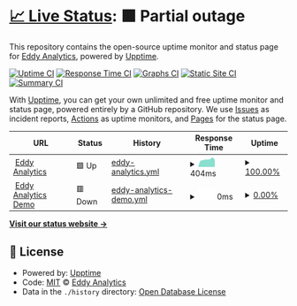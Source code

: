 # [📈 Live Status](https://EddyAnalytics.github.io/status): <!--live status--> **🟧 Partial outage**

This repository contains the open-source uptime monitor and status page for [Eddy Analytics](https://eddy-analytics.org), powered by [Upptime](https://github.com/upptime/upptime).

[![Uptime CI](https://github.com/EddyAnalytics/status/workflows/Uptime%20CI/badge.svg)](https://github.com/EddyAnalytics/status/actions?query=workflow%3A%22Uptime+CI%22)
[![Response Time CI](https://github.com/EddyAnalytics/status/workflows/Response%20Time%20CI/badge.svg)](https://github.com/EddyAnalytics/status/actions?query=workflow%3A%22Response+Time+CI%22)
[![Graphs CI](https://github.com/EddyAnalytics/status/workflows/Graphs%20CI/badge.svg)](https://github.com/EddyAnalytics/status/actions?query=workflow%3A%22Graphs+CI%22)
[![Static Site CI](https://github.com/EddyAnalytics/status/workflows/Static%20Site%20CI/badge.svg)](https://github.com/EddyAnalytics/status/actions?query=workflow%3A%22Static+Site+CI%22)
[![Summary CI](https://github.com/EddyAnalytics/status/workflows/Summary%20CI/badge.svg)](https://github.com/EddyAnalytics/status/actions?query=workflow%3A%22Summary+CI%22)

With [Upptime](https://upptime.js.org), you can get your own unlimited and free uptime monitor and status page, powered entirely by a GitHub repository. We use [Issues](https://github.com/EddyAnalytics/status/issues) as incident reports, [Actions](https://github.com/EddyAnalytics/status/actions) as uptime monitors, and [Pages](https://EddyAnalytics.github.io/status) for the status page.

<!--start: status pages-->
<!-- This summary is generated by Upptime (https://github.com/upptime/upptime) -->
<!-- Do not edit this manually, your changes will be overwritten -->
<!-- prettier-ignore -->
| URL | Status | History | Response Time | Uptime |
| --- | ------ | ------- | ------------- | ------ |
| <img alt="" src="https://icons.duckduckgo.com/ip3/www.eddy-analytics.org.ico" height="13"> [Eddy Analytics](https://www.eddy-analytics.org/) | 🟩 Up | [eddy-analytics.yml](https://github.com/EddyAnalytics/status/commits/HEAD/history/eddy-analytics.yml) | <details><summary><img alt="Response time graph" src="./graphs/eddy-analytics/response-time-week.png" height="20"> 404ms</summary><br><a href="https://EddyAnalytics.github.io/status/history/eddy-analytics"><img alt="Response time 476" src="https://img.shields.io/endpoint?url=https%3A%2F%2Fraw.githubusercontent.com%2FEddyAnalytics%2Fstatus%2FHEAD%2Fapi%2Feddy-analytics%2Fresponse-time.json"></a><br><a href="https://EddyAnalytics.github.io/status/history/eddy-analytics"><img alt="24-hour response time 388" src="https://img.shields.io/endpoint?url=https%3A%2F%2Fraw.githubusercontent.com%2FEddyAnalytics%2Fstatus%2FHEAD%2Fapi%2Feddy-analytics%2Fresponse-time-day.json"></a><br><a href="https://EddyAnalytics.github.io/status/history/eddy-analytics"><img alt="7-day response time 404" src="https://img.shields.io/endpoint?url=https%3A%2F%2Fraw.githubusercontent.com%2FEddyAnalytics%2Fstatus%2FHEAD%2Fapi%2Feddy-analytics%2Fresponse-time-week.json"></a><br><a href="https://EddyAnalytics.github.io/status/history/eddy-analytics"><img alt="30-day response time 539" src="https://img.shields.io/endpoint?url=https%3A%2F%2Fraw.githubusercontent.com%2FEddyAnalytics%2Fstatus%2FHEAD%2Fapi%2Feddy-analytics%2Fresponse-time-month.json"></a><br><a href="https://EddyAnalytics.github.io/status/history/eddy-analytics"><img alt="1-year response time 491" src="https://img.shields.io/endpoint?url=https%3A%2F%2Fraw.githubusercontent.com%2FEddyAnalytics%2Fstatus%2FHEAD%2Fapi%2Feddy-analytics%2Fresponse-time-year.json"></a></details> | <details><summary><a href="https://EddyAnalytics.github.io/status/history/eddy-analytics">100.00%</a></summary><a href="https://EddyAnalytics.github.io/status/history/eddy-analytics"><img alt="All-time uptime 99.97%" src="https://img.shields.io/endpoint?url=https%3A%2F%2Fraw.githubusercontent.com%2FEddyAnalytics%2Fstatus%2FHEAD%2Fapi%2Feddy-analytics%2Fuptime.json"></a><br><a href="https://EddyAnalytics.github.io/status/history/eddy-analytics"><img alt="24-hour uptime 100.00%" src="https://img.shields.io/endpoint?url=https%3A%2F%2Fraw.githubusercontent.com%2FEddyAnalytics%2Fstatus%2FHEAD%2Fapi%2Feddy-analytics%2Fuptime-day.json"></a><br><a href="https://EddyAnalytics.github.io/status/history/eddy-analytics"><img alt="7-day uptime 100.00%" src="https://img.shields.io/endpoint?url=https%3A%2F%2Fraw.githubusercontent.com%2FEddyAnalytics%2Fstatus%2FHEAD%2Fapi%2Feddy-analytics%2Fuptime-week.json"></a><br><a href="https://EddyAnalytics.github.io/status/history/eddy-analytics"><img alt="30-day uptime 100.00%" src="https://img.shields.io/endpoint?url=https%3A%2F%2Fraw.githubusercontent.com%2FEddyAnalytics%2Fstatus%2FHEAD%2Fapi%2Feddy-analytics%2Fuptime-month.json"></a><br><a href="https://EddyAnalytics.github.io/status/history/eddy-analytics"><img alt="1-year uptime 99.99%" src="https://img.shields.io/endpoint?url=https%3A%2F%2Fraw.githubusercontent.com%2FEddyAnalytics%2Fstatus%2FHEAD%2Fapi%2Feddy-analytics%2Fuptime-year.json"></a></details>
| <img alt="" src="https://icons.duckduckgo.com/ip3/app.eddy-analytics.org.ico" height="13"> [Eddy Analytics Demo](https://app.eddy-analytics.org/) | 🟥 Down | [eddy-analytics-demo.yml](https://github.com/EddyAnalytics/status/commits/HEAD/history/eddy-analytics-demo.yml) | <details><summary><img alt="Response time graph" src="./graphs/eddy-analytics-demo/response-time-week.png" height="20"> 0ms</summary><br><a href="https://EddyAnalytics.github.io/status/history/eddy-analytics-demo"><img alt="Response time 560" src="https://img.shields.io/endpoint?url=https%3A%2F%2Fraw.githubusercontent.com%2FEddyAnalytics%2Fstatus%2FHEAD%2Fapi%2Feddy-analytics-demo%2Fresponse-time.json"></a><br><a href="https://EddyAnalytics.github.io/status/history/eddy-analytics-demo"><img alt="24-hour response time 0" src="https://img.shields.io/endpoint?url=https%3A%2F%2Fraw.githubusercontent.com%2FEddyAnalytics%2Fstatus%2FHEAD%2Fapi%2Feddy-analytics-demo%2Fresponse-time-day.json"></a><br><a href="https://EddyAnalytics.github.io/status/history/eddy-analytics-demo"><img alt="7-day response time 0" src="https://img.shields.io/endpoint?url=https%3A%2F%2Fraw.githubusercontent.com%2FEddyAnalytics%2Fstatus%2FHEAD%2Fapi%2Feddy-analytics-demo%2Fresponse-time-week.json"></a><br><a href="https://EddyAnalytics.github.io/status/history/eddy-analytics-demo"><img alt="30-day response time 0" src="https://img.shields.io/endpoint?url=https%3A%2F%2Fraw.githubusercontent.com%2FEddyAnalytics%2Fstatus%2FHEAD%2Fapi%2Feddy-analytics-demo%2Fresponse-time-month.json"></a><br><a href="https://EddyAnalytics.github.io/status/history/eddy-analytics-demo"><img alt="1-year response time 527" src="https://img.shields.io/endpoint?url=https%3A%2F%2Fraw.githubusercontent.com%2FEddyAnalytics%2Fstatus%2FHEAD%2Fapi%2Feddy-analytics-demo%2Fresponse-time-year.json"></a></details> | <details><summary><a href="https://EddyAnalytics.github.io/status/history/eddy-analytics-demo">0.00%</a></summary><a href="https://EddyAnalytics.github.io/status/history/eddy-analytics-demo"><img alt="All-time uptime 57.93%" src="https://img.shields.io/endpoint?url=https%3A%2F%2Fraw.githubusercontent.com%2FEddyAnalytics%2Fstatus%2FHEAD%2Fapi%2Feddy-analytics-demo%2Fuptime.json"></a><br><a href="https://EddyAnalytics.github.io/status/history/eddy-analytics-demo"><img alt="24-hour uptime 0.00%" src="https://img.shields.io/endpoint?url=https%3A%2F%2Fraw.githubusercontent.com%2FEddyAnalytics%2Fstatus%2FHEAD%2Fapi%2Feddy-analytics-demo%2Fuptime-day.json"></a><br><a href="https://EddyAnalytics.github.io/status/history/eddy-analytics-demo"><img alt="7-day uptime 0.00%" src="https://img.shields.io/endpoint?url=https%3A%2F%2Fraw.githubusercontent.com%2FEddyAnalytics%2Fstatus%2FHEAD%2Fapi%2Feddy-analytics-demo%2Fuptime-week.json"></a><br><a href="https://EddyAnalytics.github.io/status/history/eddy-analytics-demo"><img alt="30-day uptime 1.38%" src="https://img.shields.io/endpoint?url=https%3A%2F%2Fraw.githubusercontent.com%2FEddyAnalytics%2Fstatus%2FHEAD%2Fapi%2Feddy-analytics-demo%2Fuptime-month.json"></a><br><a href="https://EddyAnalytics.github.io/status/history/eddy-analytics-demo"><img alt="1-year uptime 9.20%" src="https://img.shields.io/endpoint?url=https%3A%2F%2Fraw.githubusercontent.com%2FEddyAnalytics%2Fstatus%2FHEAD%2Fapi%2Feddy-analytics-demo%2Fuptime-year.json"></a></details>

<!--end: status pages-->

[**Visit our status website →**](https://EddyAnalytics.github.io/status)

## 📄 License

- Powered by: [Upptime](https://github.com/upptime/upptime)
- Code: [MIT](./LICENSE) © [Eddy Analytics](https://eddy-analytics.org)
- Data in the `./history` directory: [Open Database License](https://opendatacommons.org/licenses/odbl/1-0/)
